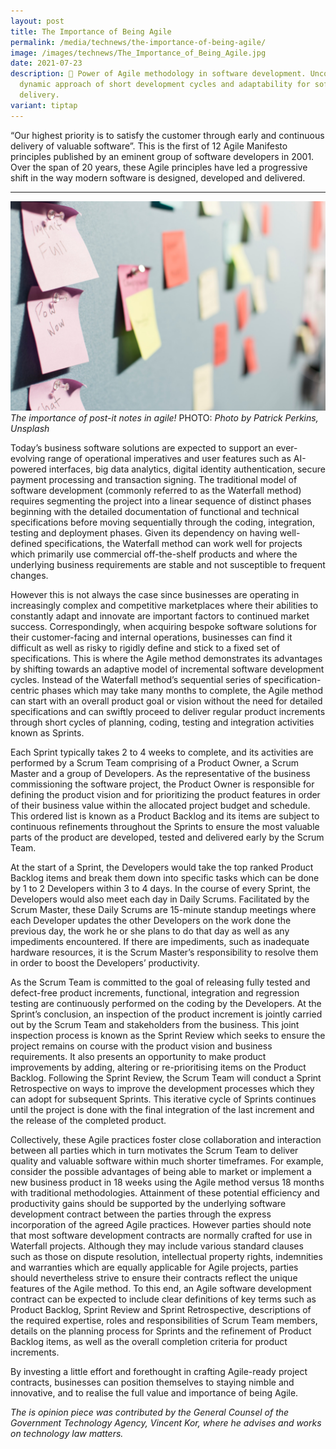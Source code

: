 ```yaml
---
layout: post
title: The Importance of Being Agile
permalink: /media/technews/the-importance-of-being-agile/
image: /images/technews/The_Importance_of_Being_Agile.jpg
date: 2021-07-23
description: 🔄 Power of Agile methodology in software development. Uncover the
  dynamic approach of short development cycles and adaptability for software
  delivery.
variant: tiptap
---
```

“Our highest priority is to satisfy the customer through early and continuous delivery of valuable software”. This is the first of 12 Agile Manifesto principles published by an eminent group of software developers in 2001. Over the span of 20 years, these Agile principles have led a progressive shift in the way modern software is designed, developed and delivered.

---

![San Francisco](/images/technews/importance-of-being-agile.jpg)
*The importance of post-it notes in agile!*
PHOTO: *Photo by Patrick Perkins, Unsplash*


Today’s business software solutions are expected to support an ever-evolving range of operational imperatives and user features such as AI-powered interfaces, big data analytics, digital identity authentication, secure payment processing and transaction signing. The traditional model of software development (commonly referred to as the Waterfall method) requires segmenting the project into a linear sequence of distinct phases beginning with the detailed documentation of functional and technical specifications before moving sequentially through the coding, integration, testing and deployment phases. Given its dependency on having well-defined specifications, the Waterfall method can work well for projects which primarily use commercial off-the-shelf products and where the underlying business requirements are stable and not susceptible to frequent changes. 

However this is not always the case since businesses are operating in increasingly complex and competitive marketplaces where their abilities to constantly adapt and innovate are important factors to continued market success. Correspondingly, when acquiring bespoke software solutions for their customer-facing and internal operations, businesses can find it difficult as well as risky to rigidly define and stick to a fixed set of specifications. This is where the Agile method demonstrates its advantages by shifting towards an adaptive model of incremental software development cycles. Instead of the Waterfall method’s sequential series of specification-centric phases which may take many months to complete, the Agile method can start with an overall product goal or vision without the need for detailed specifications and can swiftly proceed to deliver regular product increments through short cycles of planning, coding, testing and integration activities known as Sprints. 

Each Sprint typically takes 2 to 4 weeks to complete, and its activities are performed by a Scrum Team comprising of a Product Owner, a Scrum Master and a group of Developers. As the representative of the business commissioning the software project, the Product Owner is responsible for defining the product vision and for prioritizing the product features in order of their business value within the allocated project budget and schedule. This ordered list is known as a Product Backlog and its items are subject to continuous refinements throughout the Sprints to ensure the most valuable parts of the product are developed, tested and delivered early by the Scrum Team. 

At the start of a Sprint, the Developers would take the top ranked Product Backlog items and break them down into specific tasks which can be done by 1 to 2 Developers within 3 to 4 days. In the course of every Sprint, the Developers would also meet each day in Daily Scrums. Facilitated by the Scrum Master, these Daily Scrums are 15-minute standup meetings where each Developer updates the other Developers on the work done the previous day, the work he or she plans to do that day as well as any impediments encountered. If there are impediments, such as inadequate hardware resources, it is the Scrum Master’s responsibility to resolve them in order to boost the Developers’ productivity. 

As the Scrum Team is committed to the goal of releasing fully tested and defect-free product increments, functional, integration and regression testing are continuously performed on the coding by the Developers. At the Sprint’s conclusion, an inspection of the product increment is jointly carried out by the Scrum Team and stakeholders from the business. This joint inspection process is known as the Sprint Review which seeks to ensure the project remains on course with the product vision and business requirements. It also presents an opportunity to make product improvements by adding, altering or re-prioritising items on the Product Backlog. Following the Sprint Review, the Scrum Team will conduct a Sprint Retrospective on ways to improve the development processes which they can adopt for subsequent Sprints. This iterative cycle of Sprints continues until the project is done with the final integration of the last increment and the release of the completed product. 

Collectively, these Agile practices foster close collaboration and interaction between all parties which in turn motivates the Scrum Team to deliver quality and valuable software within much shorter timeframes. For example, consider the possible advantages of being able to market or implement a new business product in 18 weeks using the Agile method versus 18 months with traditional methodologies. Attainment of these potential efficiency and productivity gains should be supported by the underlying software development contract between the parties through the express incorporation of the agreed Agile practices. However parties should note that most software development contracts are normally crafted for use in Waterfall projects. Although they may include various standard clauses such as those on dispute resolution, intellectual property rights, indemnities and warranties which are equally applicable for Agile projects, parties should nevertheless strive to ensure their contracts reflect the unique features of the Agile method. To this end, an Agile software development contract can be expected to include clear definitions of key terms such as Product Backlog, Sprint Review and Sprint Retrospective, descriptions of the required expertise, roles and responsibilities of Scrum Team members, details on the planning process for Sprints and the refinement of Product Backlog items, as well as the overall completion criteria for product increments. 

By investing a little effort and forethought in crafting Agile-ready project contracts, businesses can position themselves to staying nimble and innovative, and to realise the full value and importance of being Agile. 

*The is opinion piece was contributed by the General Counsel of the Government Technology Agency, Vincent Kor, where he advises and works on technology law matters.*